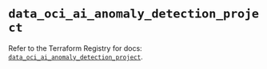 # `data_oci_ai_anomaly_detection_project`

Refer to the Terraform Registry for docs: [`data_oci_ai_anomaly_detection_project`](https://registry.terraform.io/providers/oracle/oci/6.37.0/docs/data-sources/ai_anomaly_detection_project).
